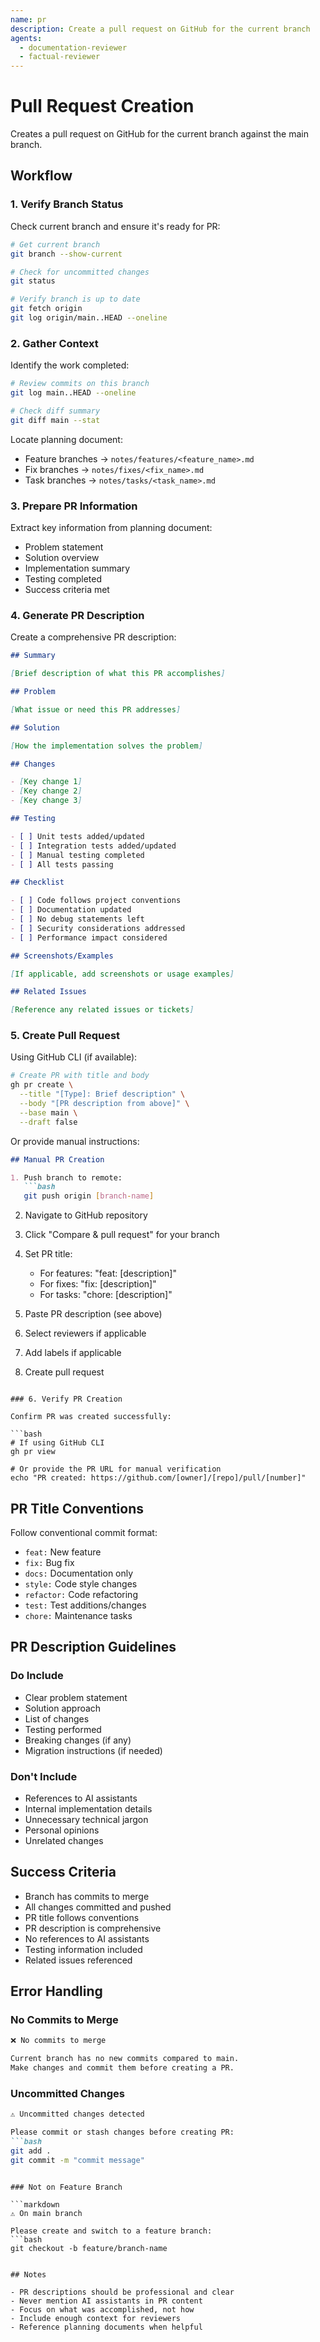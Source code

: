 ```yaml
---
name: pr
description: Create a pull request on GitHub for the current branch
agents:
  - documentation-reviewer
  - factual-reviewer
---
```


# Pull Request Creation

Creates a pull request on GitHub for the current branch against the main branch.

## Workflow

### 1. Verify Branch Status

Check current branch and ensure it's ready for PR:

```bash
# Get current branch
git branch --show-current

# Check for uncommitted changes
git status

# Verify branch is up to date
git fetch origin
git log origin/main..HEAD --oneline
```

### 2. Gather Context

Identify the work completed:

```bash
# Review commits on this branch
git log main..HEAD --oneline

# Check diff summary
git diff main --stat
```

Locate planning document:
- Feature branches → `notes/features/<feature_name>.md`
- Fix branches → `notes/fixes/<fix_name>.md`
- Task branches → `notes/tasks/<task_name>.md`

### 3. Prepare PR Information

Extract key information from planning document:
- Problem statement
- Solution overview
- Implementation summary
- Testing completed
- Success criteria met

### 4. Generate PR Description

Create a comprehensive PR description:

```markdown
## Summary

[Brief description of what this PR accomplishes]

## Problem

[What issue or need this PR addresses]

## Solution

[How the implementation solves the problem]

## Changes

- [Key change 1]
- [Key change 2]
- [Key change 3]

## Testing

- [ ] Unit tests added/updated
- [ ] Integration tests added/updated
- [ ] Manual testing completed
- [ ] All tests passing

## Checklist

- [ ] Code follows project conventions
- [ ] Documentation updated
- [ ] No debug statements left
- [ ] Security considerations addressed
- [ ] Performance impact considered

## Screenshots/Examples

[If applicable, add screenshots or usage examples]

## Related Issues

[Reference any related issues or tickets]
```

### 5. Create Pull Request

Using GitHub CLI (if available):

```bash
# Create PR with title and body
gh pr create \
  --title "[Type]: Brief description" \
  --body "[PR description from above]" \
  --base main \
  --draft false
```

Or provide manual instructions:

```markdown
## Manual PR Creation

1. Push branch to remote:
   ```bash
   git push origin [branch-name]
   ```

2. Navigate to GitHub repository

3. Click "Compare & pull request" for your branch

4. Set PR title:
   - For features: "feat: [description]"
   - For fixes: "fix: [description]"
   - For tasks: "chore: [description]"

5. Paste PR description (see above)

6. Select reviewers if applicable

7. Add labels if applicable

8. Create pull request
```

### 6. Verify PR Creation

Confirm PR was created successfully:

```bash
# If using GitHub CLI
gh pr view

# Or provide the PR URL for manual verification
echo "PR created: https://github.com/[owner]/[repo]/pull/[number]"
```

## PR Title Conventions

Follow conventional commit format:

- `feat:` New feature
- `fix:` Bug fix
- `docs:` Documentation only
- `style:` Code style changes
- `refactor:` Code refactoring
- `test:` Test additions/changes
- `chore:` Maintenance tasks

## PR Description Guidelines

### Do Include

- Clear problem statement
- Solution approach
- List of changes
- Testing performed
- Breaking changes (if any)
- Migration instructions (if needed)

### Don't Include

- References to AI assistants
- Internal implementation details
- Unnecessary technical jargon
- Personal opinions
- Unrelated changes

## Success Criteria

- Branch has commits to merge
- All changes committed and pushed
- PR title follows conventions
- PR description is comprehensive
- No references to AI assistants
- Testing information included
- Related issues referenced

## Error Handling

### No Commits to Merge

```markdown
❌ No commits to merge

Current branch has no new commits compared to main.
Make changes and commit them before creating a PR.
```

### Uncommitted Changes

```markdown
⚠️ Uncommitted changes detected

Please commit or stash changes before creating PR:
```bash
git add .
git commit -m "commit message"
```
```

### Not on Feature Branch

```markdown
⚠️ On main branch

Please create and switch to a feature branch:
```bash
git checkout -b feature/branch-name
```
```

## Notes

- PR descriptions should be professional and clear
- Never mention AI assistants in PR content
- Focus on what was accomplished, not how
- Include enough context for reviewers
- Reference planning documents when helpful

